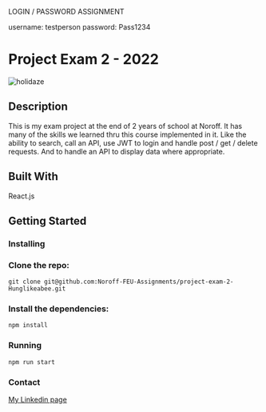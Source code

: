 LOGIN / PASSWORD ASSIGNMENT

username: testperson
password: Pass1234


# Project Exam 2 - 2022

![holidaze](https://user-images.githubusercontent.com/74536958/193818993-976f0cf0-e4cd-4eb3-9a4b-36366219fbee.png)


## Description

This is my exam project at the end of 2 years of school at Noroff. It has many of the skills we learned thru this course implemented in it. Like the ability to search, call an API, use JWT to login and handle post / get / delete requests. And to handle an API to display data where appropriate.


## Built With

React.js

## Getting Started

### Installing

### Clone the repo:
    
    git clone git@github.com:Noroff-FEU-Assignments/project-exam-2-Hunglikeabee.git

### Install the dependencies:

    npm install

### Running

    npm run start

### Contact

[My Linkedin page](https://www.linkedin.com/in/hans-christian-osbak-b318ab1b9/ "My Linkedin page")
